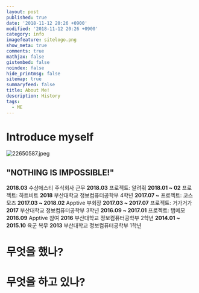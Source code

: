 ```yaml
---
layout: post
published: true
date: '2018-11-12 20:26 +0900'
modified: '2018-11-12 20:26 +0900'
category: info
imagefeature: sitelogo.png
show_meta: true
comments: true
mathjax: false
gistembed: false
noindex: false
hide_printmsg: false
sitemap: true
summaryfeed: false
title: About Me!
description: History
tags:
  - ME
---
```

# Introduce myself
![22650587.jpeg]({{site.baseurl}}/images/media/22650587.jpeg)

## "NOTHING IS IMPOSSIBLE!"

**2018.03** 수상에스티 주식회사 근무
**2018.03** 프로젝트: 알려줘
**2018.01 ~ 02** 프로젝트: 하트비트
**2018** 부산대학교 정보컴퓨터공학부 4학년
**2017.07 ~** 프로젝트: 코스모즈
**2017.03 ~ 2018.02** Apptive 부회장
**2017.03 ~ 2017.07** 프로젝트: 거가거가
**2017** 부산대학교 정보컴퓨터공학부 3학년
**2016.09 ~ 2017.01** 프로젝트: 탭메모
**2016.09** Apptive 참여
**2016** 부산대학교 정보컴퓨터공학부 2학년
**2014.01 ~ 2015.10** 육군 복무
**2013** 부산대학교 정보컴퓨터공학부 1학년

# 무엇을 했나?


# 무엇을 하고 있나?

